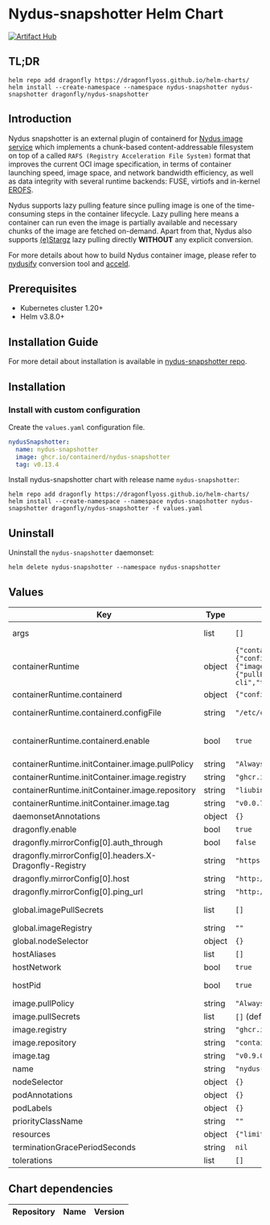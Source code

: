 # Nydus-snapshotter Helm Chart

[![Artifact Hub](https://img.shields.io/endpoint?url=https://artifacthub.io/badge/repository/dragonfly)](https://artifacthub.io/packages/search?repo=dragonfly)

## TL;DR

```shell
helm repo add dragonfly https://dragonflyoss.github.io/helm-charts/
helm install --create-namespace --namespace nydus-snapshotter nydus-snapshotter dragonfly/nydus-snapshotter
```

## Introduction

Nydus snapshotter is an external plugin of containerd for [Nydus image service](https://nydus.dev) which implements a chunk-based content-addressable filesystem on top of a called `RAFS (Registry Acceleration File System)` format that improves the current OCI image specification, in terms of container launching speed, image space, and network bandwidth efficiency, as well as data integrity with several runtime backends: FUSE, virtiofs and in-kernel [EROFS](https://www.kernel.org/doc/html/latest/filesystems/erofs.html).

Nydus supports lazy pulling feature since pulling image is one of the time-consuming steps in the container lifecycle. Lazy pulling here means a container can run even the image is partially available and necessary chunks of the image are fetched on-demand. Apart from that, Nydus also supports [(e)Stargz](https://github.com/containerd/stargz-snapshotter) lazy pulling directly **WITHOUT** any explicit conversion.

For more details about how to build Nydus container image, please refer to [nydusify](https://github.com/dragonflyoss/image-service/blob/master/docs/nydusify.md) conversion tool and [acceld](https://github.com/goharbor/acceleration-service).

## Prerequisites

- Kubernetes cluster 1.20+
- Helm v3.8.0+

## Installation Guide

For more detail about installation is available in [nydus-snapshotter repo](https://github.com/containerd/nydus-snapshotter).

## Installation

### Install with custom configuration

Create the `values.yaml` configuration file.

```yaml
nydusSnapshotter:
  name: nydus-snapshotter
  image: ghcr.io/containerd/nydus-snapshotter
  tag: v0.13.4
```
Install nydus-snapshotter chart with release name `nydus-snapshotter`:

```shell
helm repo add dragonfly https://dragonflyoss.github.io/helm-charts/
helm install --create-namespace --namespace nydus-snapshotter nydus-snapshotter dragonfly/nydus-snapshotter -f values.yaml
```

## Uninstall

Uninstall the `nydus-snapshotter` daemonset:

```shell
helm delete nydus-snapshotter --namespace nydus-snapshotter
```

## Values

| Key | Type | Default | Description |
|-----|------|---------|-------------|
| args | list | `[]` | Args to overwrite default nydus-snapshotter startup command |
| containerRuntime | object | `{"containerd":{"configFile":"/etc/containerd/config.toml","enable":true},"initContainer":{"image":{"pullPolicy":"Always","registry":"ghcr.io","repository":"liubin/toml-cli","tag":"v0.0.7"}}}` | [Experimental] Container runtime support Choose special container runtime in Kubernetes. Support: Containerd, Docker, CRI-O |
| containerRuntime.containerd | object | `{"configFile":"/etc/containerd/config.toml","enable":true}` | [Experimental] Containerd support |
| containerRuntime.containerd.configFile | string | `"/etc/containerd/config.toml"` | Custom config path directory, default is /etc/containerd/config.toml |
| containerRuntime.containerd.enable | bool | `true` | Enable containerd support Inject nydus-snapshotter config into ${containerRuntime.containerd.configFile}, |
| containerRuntime.initContainer.image.pullPolicy | string | `"Always"` | Image pull policy. |
| containerRuntime.initContainer.image.registry | string | `"ghcr.io"` | Image registry. |
| containerRuntime.initContainer.image.repository | string | `"liubin/toml-cli"` | Image repository. |
| containerRuntime.initContainer.image.tag | string | `"v0.0.7"` | Image tag. |
| daemonsetAnnotations | object | `{}` | Daemonset annotations |
| dragonfly.enable | bool | `true` | Enable dragonfly |
| dragonfly.mirrorConfig[0].auth_through | bool | `false` |  |
| dragonfly.mirrorConfig[0].headers.X-Dragonfly-Registry | string | `"https://index.docker.io"` |  |
| dragonfly.mirrorConfig[0].host | string | `"http://127.0.0.1:4001"` |  |
| dragonfly.mirrorConfig[0].ping_url | string | `"http://127.0.0.1:4003/healthy"` |  |
| global.imagePullSecrets | list | `[]` | Global Docker registry secret names as an array. |
| global.imageRegistry | string | `""` | Global Docker image registry. |
| global.nodeSelector | object | `{}` | Global node labels for pod assignment. |
| hostAliases | list | `[]` | Host Aliases |
| hostNetwork | bool | `true` | Let nydus-snapshotter run in host network |
| hostPid | bool | `true` | Let nydus-snapshotter use the host's pid namespace |
| image.pullPolicy | string | `"Always"` | Image pull policy. |
| image.pullSecrets | list | `[]` (defaults to global.imagePullSecrets). | Image pull secrets. |
| image.registry | string | `"ghcr.io"` | Image registry. |
| image.repository | string | `"containerd/nydus-snapshotter"` | Image repository. |
| image.tag | string | `"v0.9.0"` | Image tag. |
| name | string | `"nydus-snapshotter"` | nydus-snapshotter name |
| nodeSelector | object | `{}` | Node labels for pod assignment |
| podAnnotations | object | `{}` | Pod annotations |
| podLabels | object | `{}` | Pod labels |
| priorityClassName | string | `""` | Pod priorityClassName |
| resources | object | `{"limits":{"cpu":"2","memory":"2Gi"},"requests":{"cpu":"0","memory":"0"}}` | Pod resource requests and limits |
| terminationGracePeriodSeconds | string | `nil` | Pod terminationGracePeriodSeconds |
| tolerations | list | `[]` | List of node taints to tolerate |

## Chart dependencies

| Repository | Name | Version |
|------------|------|---------|
